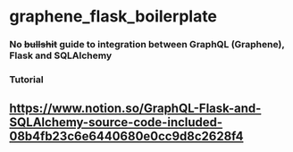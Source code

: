 # graphene_flask_boilerplate

### No ~~bullshit~~ guide to integration between GraphQL (Graphene), Flask and SQLAlchemy
### Tutorial
## https://www.notion.so/GraphQL-Flask-and-SQLAlchemy-source-code-included-08b4fb23c6e6440680e0cc9d8c2628f4
